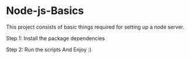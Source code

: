 # Node-js-Basics

This project consists of basic things required for setting up a node server.

Step 1:
Install the package dependencies

Step 2:
Run the scripts And Enjoy :)
